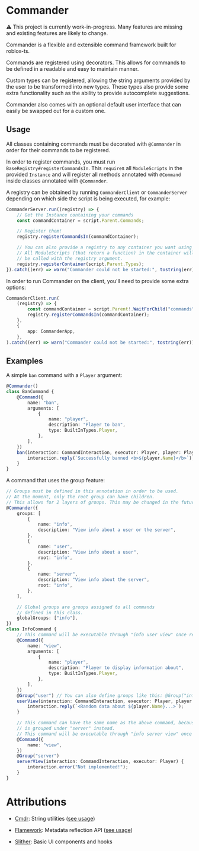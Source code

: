 # Commander

⚠️ This project is currently work-in-progress. Many features are missing and existing features are likely to change.

Commander is a flexible and extensible command framework built for roblox-ts.

Commands are registered using decorators. This allows for commands to be
defined in a readable and easy to maintain manner.

Custom types can be registered, allowing the string arguments provided by the user to be transformed into new types. These types also provide some extra functionality such as the ability to provide autocomplete suggestions.

Commander also comes with an optional default user interface that can easily be swapped out for a custom one.

## Usage

All classes containing commands must be decorated with `@Commander` in order for their commands to be registered.

In order to register commands, you must run `BaseRegistry#registerCommandsIn`. This `require`s all `ModuleScripts` in the
provided `Instance` and will register all methods annotated with `@Command` inside classes annotated with `@Commander`.

A registry can be obtained by running `CommanderClient` or `CommanderServer` depending on which side the script is
being executed, for example:

```ts
CommanderServer.run((registry) => {
	// Get the Instance containing your commands
	const commandContainer = script.Parent.Commands;

	// Register them!
	registry.registerCommandsIn(commandContainer);

	// You can also provide a registry to any container you want using this method.
	// All ModuleScripts (that return a function) in the container will
	// be called with the registry argument.
	registry.registerContainer(script.Parent.Types);
}).catch((err) => warn("Commander could not be started:", tostring(err)));
```

In order to run Commander on the client, you'll need to provide some extra options:

```ts
CommanderClient.run(
	(registry) => {
		const commandContainer = script.Parent!.WaitForChild("commands");
		registry.registerCommandsIn(commandContainer);
	},
	{
		app: CommanderApp,
	},
).catch((err) => warn("Commander could not be started:", tostring(err)));
```

## Examples

A simple `ban` command with a `Player` argument:

```ts
@Commander()
class BanCommand {
	@Command({
		name: "ban",
		arguments: [
			{
				name: "player",
				description: "Player to ban",
				type: BuiltInTypes.Player,
			},
		],
	})
	ban(interaction: CommandInteraction, executor: Player, player: Player) {
		interaction.reply(`Successfully banned <b>${player.Name}</b>`);
	}
}
```

A command that uses the group feature:

```ts
// Groups must be defined in this annotation in order to be used.
// At the moment, only the root group can have children.
// This allows for 2 layers of groups. This may be changed in the future!
@Commander({
	groups: [
		{
			name: "info",
			description: "View info about a user or the server",
		},
		{
			name: "user",
			description: "View info about a user",
			root: "info",
		},
		{
			name: "server",
			description: "View info about the server",
			root: "info",
		},
	],

	// Global groups are groups assigned to all commands
	// defined in this class.
	globalGroups: ["info"],
})
class InfoCommand {
	// This command will be executable through "info user view" once registered!
	@Command({
		name: "view",
		arguments: [
			{
				name: "player",
				description: "Player to display information about",
				type: BuiltInTypes.Player,
			},
		],
	})
	@Group("user") // You can also define groups like this: @Group("info", "user")
	userView(interaction: CommandInteraction, executor: Player, player: Player) {
		interaction.reply(`<Random data about ${player.Name}...>`);
	}

	// This command can have the same name as the above command, because it
	// is grouped under "server" instead.
	// This command will be executable through "info server view" once registered!
	@Command({
		name: "view",
	})
	@Group("server")
	serverView(interaction: CommandInteraction, executor: Player) {
		interaction.error("Not implemented!");
	}
}
```

# Attributions

-   [Cmdr](https://github.com/evaera/Cmdr): String utilities ([see usage](src/shared/util/string.ts))

-   [Flamework](https://github.com/rbxts-flamework/core): Metadata reflection API ([see usage](src/shared/util/reflect.ts))

-   [Slither](https://github.com/littensy/slither): Basic UI components and hooks
